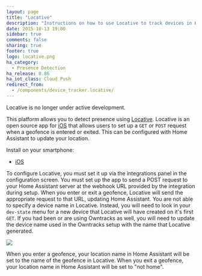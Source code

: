 ```yaml
---
layout: page
title: "Locative"
description: "Instructions on how to use Locative to track devices in Home Assistant."
date: 2015-10-13 19:00
sidebar: true
comments: false
sharing: true
footer: true
logo: locative.png
ha_category:
  - Presence Detection
ha_release: 0.86
ha_iot_class: Cloud Push
redirect_from:
  - /components/device_tracker.locative/
---
```


<p class='note'>
Locative is no longer under active development.
</p>

This platform allows you to detect presence using [Locative](https://www.locative.io/). Locative is an open source app for [iOS](https://apps.apple.com/us/app/locative/id725198453?ign-mpt=uo%3D4) that allows users to set up a `GET` or `POST` request when a geofence is entered or exited. This can be configured with Home Assistant to update your location.

Install on your smartphone:

- [iOS](https://apps.apple.com/us/app/locative/id725198453?ign-mpt=uo%3D4)

To configure Locative, you must set it up via the integrations panel in the configuration screen. You must set up the app to send a POST request to your Home Assistant server at the webhook URL provided by the integration during setup. When you enter or exit a geofence, Locative will send the appropriate request to that URL, updating Home Assistant. You are not able to specify a device name in Locative. Instead, you will need to look in your `dev-state` menu for a new device that Locative will have created on it's first `GET`. If you had been or are using Owntracks as well, you will need to update the device name used in the Owntracks setup with the name that Locative generated.

<p class='img'>
  <img src='{{site_root}}/images/screenshots/locative.png'/>
</p>

When you enter a geofence, your location name in Home Assistant will be set to the name of the geofence in Locative. When you exit a geofence, your location name in Home Assistant will be set to "not home".

